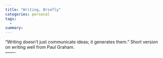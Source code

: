 ```yaml
---
title: "Writing, Briefly"
categories: personal
tags:
  -
summary: 
---
```

<p>&#8220;Writing doesn&#8217;t just communicate ideas; it generates them.&#8221; Short version on writing well from Paul Graham.<br />
&#8212;&#8212;-</p>
